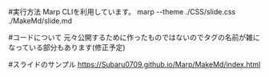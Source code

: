 #実行方法
Marp CLIを利用しています。
marp --theme ./CSS/slide.css ./MakeMd/slide.md

#コードについて
元々公開するために作ったものではないのでタグの名前が雑になっている部分もあります(修正予定)

#スライドのサンプル
https://Subaru0709.github.io/Marp/MakeMd/index.html

